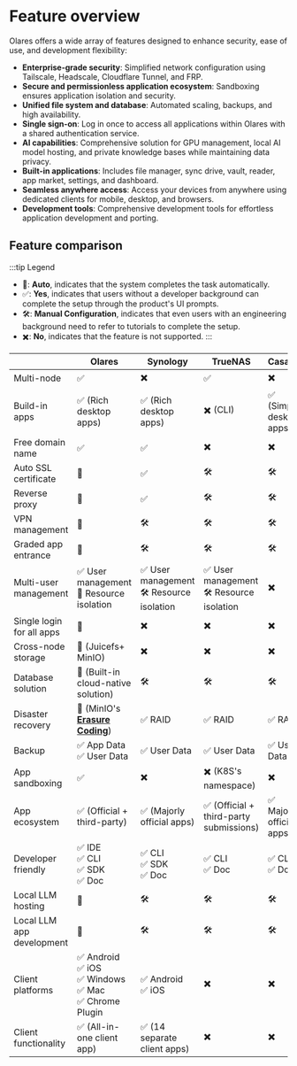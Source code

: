 # Feature overview

Olares offers a wide array of features designed to enhance security, ease of use, and development flexibility:

- **Enterprise-grade security**: Simplified network configuration using Tailscale, Headscale, Cloudflare Tunnel, and FRP.
- **Secure and permissionless application ecosystem**: Sandboxing ensures application isolation and security.
- **Unified file system and database**: Automated scaling, backups, and high availability.
- **Single sign-on**: Log in once to access all applications within Olares with a shared authentication service.
- **AI capabilities**: Comprehensive solution for GPU management, local AI model hosting, and private knowledge bases while maintaining data privacy.
- **Built-in applications**: Includes file manager, sync drive, vault, reader, app market, settings, and dashboard.
- **Seamless anywhere access**: Access your devices from anywhere using dedicated clients for mobile, desktop, and browsers.
- **Development tools**: Comprehensive development tools for effortless application development and porting.

## Feature comparison
:::tip Legend
- 🚀: **Auto**, indicates that the system completes the task automatically.
- ✅: **Yes**, indicates that users without a developer background can complete the setup through the product's UI prompts.
- 🛠️: **Manual Configuration**, indicates that even users with an engineering background need to refer to tutorials to complete the setup.
- ✖️:  **No**, indicates that the feature is not supported.
:::

|                           | Olares                                                                                                     | Synology                                    | TrueNAS                                     | CasaOS                  | Unraid                                        |
|---------------------------|------------------------------------------------------------------------------------------------------------|---------------------------------------------|---------------------------------------------|-------------------------|-----------------------------------------------|
| Multi-node                | ✅                                                                                                          | ✖️                                          | ✅                                           | ✖️                      | ✖️                                            |
| Build-in apps             | ✅ (Rich desktop apps)                                                                                      | ✅ (Rich desktop apps)                       | ✖️ (CLI)                                    | ✅ (Simple desktop apps) | ✅ (Dashboard)                                 |
| Free domain name          | ✅                                                                                                          | ✅                                           | ✖️                                          | ✖️                      | ✖️                                            |
| Auto SSL certificate      | 🚀                                                                                                         | ✅                                           | 🛠️                                         | 🛠️                     | 🛠️                                           |
| Reverse proxy             | 🚀                                                                                                         | ✅                                           | 🛠️                                         | 🛠️                     | 🛠️                                           |
| VPN management            | 🚀                                                                                                         | 🛠️                                         | 🛠️                                         | 🛠️                     | 🛠️                                           |
| Graded app entrance       | 🚀                                                                                                         | 🛠️                                         | 🛠️                                         | 🛠️                     | 🛠️                                           |
| Multi-user management     | ✅ User management <br>🚀 Resource isolation                                                                | ✅ User management<br>🛠️ Resource isolation | ✅ User management<br>🛠️ Resource isolation | ✖️                      | ✅ User management  <br>🛠️ Resource isolation |
| Single login for all apps | 🚀                                                                                                         | ✖️                                          | ✖️                                          | ✖️                      | ✖️                                            |
| Cross-node storage        | 🚀 (Juicefs+<br>MinIO)                                                                                     | ✖️                                          | ✖️                                          | ✖️                      | ✖️                                            |
| Database solution         | 🚀 (Built-in cloud-native solution)                                                                        | 🛠️                                         | 🛠️                                         | 🛠️                     | 🛠️                                           |
| Disaster recovery         | 🚀 (MinIO's [**Erasure Coding**](https://min.io/docs/minio/linux/operations/concepts/erasure-coding.html)) | ✅ RAID                                      | ✅ RAID                                      | ✅ RAID                  | ✅ Unraid Storage                              |
| Backup                    | ✅ App Data  <br>✅ User Data                                                                                | ✅ User Data                                 | ✅ User Data                                 | ✅ User Data             | ✅ User Data                                   |
| App sandboxing            | ✅                                                                                                          | ✖️                                          | ✖️ (K8S's namespace)                        | ✖️                      | ✖️                                            |
| App ecosystem             | ✅ (Official + third-party)                                                                                 | ✅ (Majorly official apps)                   | ✅ (Official + third-party submissions)      | ✅ Majorly official apps | ✅ (Community app market)                      |
| Developer friendly        | ✅ IDE  <br>✅ CLI  <br>✅ SDK  <br>✅ Doc                                                                     | ✅ CLI  <br>✅ SDK  <br>✅ Doc                 | ✅ CLI  <br>✅ Doc                            | ✅ CLI  <br>✅ Doc        | ✅ Doc                                         |
| Local LLM hosting         | 🚀                                                                                                         | 🛠️                                         | 🛠️                                         | 🛠️                     | 🛠️                                           |
| Local LLM app development | 🚀                                                                                                         | 🛠️                                         | 🛠️                                         | 🛠️                     | 🛠️                                           |
| Client platforms          | ✅ Android  <br>✅ iOS  <br>✅ Windows  <br>✅ Mac  <br>✅ Chrome Plugin                                        | ✅ Android  <br>✅ iOS                        | ✖️                                          | ✖️                      | ✖️                                            |
| Client functionality      | ✅ (All-in-one client app)                                                                                  | ✅ (14 separate client apps)                 | ✖️                                          | ✖️                      | ✖️                                            |
